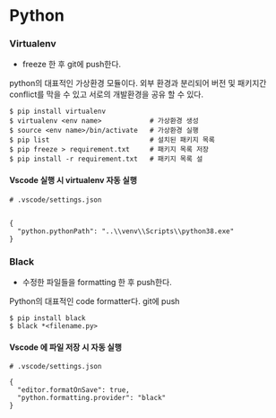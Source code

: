 # Python

### Virtualenv

* freeze 한 후 git에 push한다.

python의 대표적인 가상환경 모듈이다. 외부 환경과 분리되어 버전 및 패키지간 conflict를 막을 수 있고 서로의 개발환경을 공유 할 수 있다.

```text
$ pip install virtualenv
$ virtualenv <env name>            # 가상환경 생성
$ source <env name>/bin/activate   # 가상환경 실행
$ pip list                         # 설치된 패키지 목록
$ pip freeze > requirement.txt     # 패키지 목록 저장
$ pip install -r requirement.txt   # 패키지 목록 설
```

#### Vscode 실행 시 virtualenv 자동 실행 

```text
# .vscode/settings.json


{
  "python.pythonPath": "..\\venv\\Scripts\\python38.exe"
}
```



### Black

* 수정한 파일들을 formatting 한 후 push한다.

Python의 대표적인 code formatter다. git에 push 

```text
$ pip install black
$ black *<filename.py>
```

#### Vscode 에 파일 저장 시 자동 실행

```text
# .vscode/settings.json

{
  "editor.formatOnSave": true,
  "python.formatting.provider": "black"
}
```

